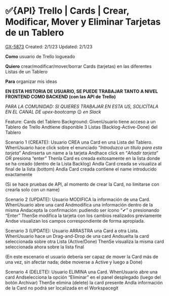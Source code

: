 # ✅{API} Trello | Cards | Crear, Modificar, Mover y Eliminar Tarjetas de un Tablero

[GX-5873](https://upexgalaxy6.atlassian.net/browse/GX-5873) Created: 2/1/23 Updated: 2/1/23

**Como** usuario de Trello logueado

**Quiero** crear/modificar/mover/borrar Cards (tarjetas) en las diferentes Listas de un Tablero

**Para** organizar mis ideas

**EN ESTA HISTORIA DE USUARIO, SE PUEDE TRABAJAR TANTO A NIVEL FRONTEND COMO BACKEND (con las API de Trello)**

_PARA LA COMUNIDAD: SI QUIERES TRABAJAR EN ESTA US, SOLICÍTALA EN EL CANAL DE upex-bootcamp_ 😉 _en Slack_

Feature: Cards del Tablero
Background:
GivenUsuario tiene acceso a un Tablero de Trello
Andtiene disponible 3 Listas (Backlog-Active-Done) del Tablero

Scenario 1 (CREATE): Usuario CREA una Card en una Lista del Tablero.
WhenUsuario hace click sobre el enunciado “*Introduzca un título para esta tarjeta*”
Andinserta un name a la tarjeta
Andhace click en “*Añadir tarjeta*” OR presiona “enter”
Thenla Card es creada exitosamente en la lista donde se ha creado (dentro de la Lista Backlog)
Andla Card creada se visualiza al final de la lista (bottom)
Andla Card creada contiene el name introducido exactamente

(Si se hace pruebas de API, al momento de crear la Card, no limitarse con crearla solo con un name)

Scenario 2 (UPDATE): Usuario MODIFICA la información de una Card.
WhenUsuario abre una card
Andmodifica una información dentro de la misma
Andacepta la confirmación: pudiendo ser ícono “✔” o presionando “Enter”
ThenSe modifica la tarjeta con los cambios realizados previamente
Andse visualizan los campos correspondiente de forma apropiada.

Scenario 3 (UPDATE): Usuario ARRASTRA una Card a otra Lista.
WhenUsuario hace un Drag-and-Drop de una card
Andsuelta la card seleccionada sobre otra Lista (Active/Done)
ThenSe visualiza la misma card seleccionada ahora sobre la lista final

(En este escenario el usuario debería ser capaz de mover la Card más de una vez, sin afectar nada; debe moverse a Active y luego a Done)

Scenario 4 (DELETE): Usuario ELIMINA una Card.
WhenUsuario abre una card
Andselecciona la opción “Eliminar” en el panel desplegado (luego del botón Archivar)
ThenSe elimina (delete) la card presente
Andla información de la Card no podrá ser localizada en el Workspacegit